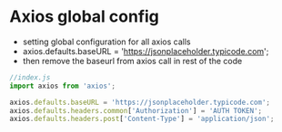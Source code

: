 # Axios global config

- setting global configuration for all axios calls
- axios.defaults.baseURL = 'https://jsonplaceholder.typicode.com';
- then remove the baseurl from axios call in rest of the code

```js
//index.js
import axios from 'axios';

axios.defaults.baseURL = 'https://jsonplaceholder.typicode.com';
axios.defaults.headers.common['Authorization'] = 'AUTH TOKEN';
axios.defaults.headers.post['Content-Type'] = 'application/json';
```
